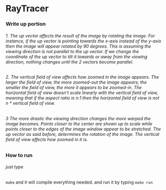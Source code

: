 # RayTracer
### Write up portion
###### 1. The up vector affects the result of the image by rotating the image. For instance, if the up vector is pointing towards the x-axis instead of the y-axis then the image will appear rotated by 90 degrees. This is assuming the viewing direction is not parallel to the up vector. If we change the coordinate of the up vector to tilt it towards or away from the viewing direction, nothing changes until the 2 vectors become parallel.

###### 2. The vertical field of view affects how zoomed in the image appears. The larger the field of view, the more zoomed-out the image appears; the smaller the field of view, the more it appears to be zoomed-in. The horizontal field of view doesn't scale linearly with the vertical field of view, meaning that if the aspect ratio is n:1 then the horizontal field of view is not n * vertical field of view.  

###### 3 The more drastic the viewing direction changes the more warped the image becomes. Points closer to the center are shown up to scale while points closer to the edges of the image window appear to be stretched. The up vector as said before, determines the rotation of the image. The vertical field of view affects how zoomed in it is.


### How to run
###### just type 
```make```
and it will compile everything needed. and run it by typing 
```make run```
